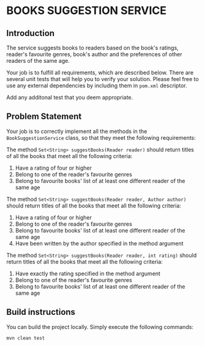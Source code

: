 # BOOKS SUGGESTION SERVICE 

## Introduction

The service suggests books to readers based on the book's ratings, reader's favourite genres, book's author and the 
preferences of other readers of the same age.

Your job is to fulfill all requirements, which are described below. There are several unit tests that will help you to verify your solution.
Please feel free to use any external dependencies by including them in `pom.xml` descriptor.

Add any additonal test that you deem appropriate.

## Problem Statement

Your job is to correctly implement all the methods in the `BookSuggestionService` class, so that they meet the following requirements:

The method `Set<String> suggestBooks(Reader reader)` should return titles of all the  books that meet all the following criteria:
 1. Have a rating of four or higher
 2. Belong to one of the reader's favourite genres
 3. Belong to favourite books' list of at least one different reader of the same age

 The method `Set<String> suggestBooks(Reader reader, Author author)` should return titles of all the  books that meet all the following criteria:
  1. Have a rating of four or higher
  2. Belong to one of the reader's favourite genres
  3. Belong to favourite books' list of at least one different reader of the same age
  4. Have been written by the author specified in the method argument
  
 The method `Set<String> suggestBooks(Reader reader, int rating)` should return titles of all the  books that meet all the following criteria:
   1. Have exactly the rating specified in the method argument
   2. Belong to one of the reader's favourite genres
   3. Belong to favourite books' list of at least one different reader of the same age
 
 ## Build instructions
 You can build the project locally. Simply execute the following commands:

`mvn clean test`
 
